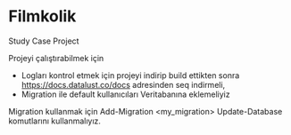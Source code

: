 # Filmkolik
Study Case Project

Projeyi çalıştırabilmek için
* Logları kontrol etmek için projeyi indirip build ettikten sonra https://docs.datalust.co/docs adresinden seq indirmeli,
* Migration ile default kullanıcıları Veritabanına eklemeliyiz

Migration kullanmak için
Add-Migration <my_migration>
Update-Database
komutlarını kullanmalıyız.
